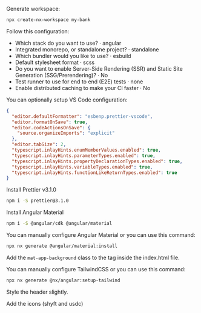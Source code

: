 Generate workspace:

```bash
npx create-nx-workspace my-bank
```

Follow this configuration:

- Which stack do you want to use? · angular
- Integrated monorepo, or standalone project? · standalone
- Which bundler would you like to use? · esbuild
- Default stylesheet format · scss
- Do you want to enable Server-Side Rendering (SSR) and Static Site Generation (SSG/Prerendering)? · No
- Test runner to use for end to end (E2E) tests · none
- Enable distributed caching to make your CI faster · No

You can optionally setup VS Code configuration:

```json
{
  "editor.defaultFormatter": "esbenp.prettier-vscode",
  "editor.formatOnSave": true,
  "editor.codeActionsOnSave": {
    "source.organizeImports": "explicit"
  },
  "editor.tabSize": 2,
  "typescript.inlayHints.enumMemberValues.enabled": true,
  "typescript.inlayHints.parameterTypes.enabled": true,
  "typescript.inlayHints.propertyDeclarationTypes.enabled": true,
  "typescript.inlayHints.variableTypes.enabled": true,
  "typescript.inlayHints.functionLikeReturnTypes.enabled": true
}
```

Install Prettier v3.1.0

```bash
npm i -S prettier@3.1.0
```

Install Angular Material

```bash
npm i -S @angular/cdk @angular/material
```

You can manually configure Angular Material or you can use this command:

```bash
npx nx generate @angular/material:install
```

Add the `mat-app-background` class to the <body> tag inside the index.html file.

You can manually configure TailwindCSS or you can use this command:

```bash
npx nx generate @nx/angular:setup-tailwind
```

Style the header slightly.

Add the icons (shyft and usdc)
